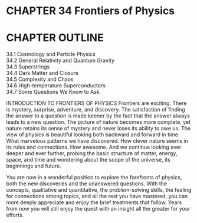 # CHAPTER 34 Frontiers of Physics

# CHAPTER OUTLINE

34.1 Cosmology and Particle Physics   
34.2 General Relativity and Quantum Gravity   
34.3 Superstrings   
34.4 Dark Matter and Closure   
34.5 Complexity and Chaos   
34.6 High-temperature Superconductors   
34.7 Some Questions We Know to Ask

INTRODUCTION TO FRONTIERS OF PHYSICS Frontiers are exciting. There is mystery, surprise, adventure, and discovery. The satisfaction of finding the answer to a question is made keener by the fact that the answer always leads to a new question. The picture of nature becomes more complete, yet nature retains its sense of mystery and never loses its ability to awe us. The view of physics is beautiful looking both backward and forward in time. What marvelous patterns we have discovered. How clever nature seems in its rules and connections. How awesome. And we continue looking ever deeper and ever further, probing the basic structure of matter, energy, space, and time and wondering about the scope of the universe, its beginnings and future.

You are now in a wonderful position to explore the forefronts of physics, both the new discoveries and the unanswered questions. With the concepts, qualitative and quantitative, the problem-solving skills, the feeling for connections among topics, and all the rest you have mastered, you can more deeply appreciate and enjoy the brief treatments that follow. Years from now you will still enjoy the quest with an insight all the greater for your efforts.